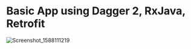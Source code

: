 # Basic App using Dagger 2, RxJava, Retrofit

![Screenshot_1588111219](https://user-images.githubusercontent.com/15268903/80542021-15c93e80-89ce-11ea-9f82-afdbf7fefff1.png)
